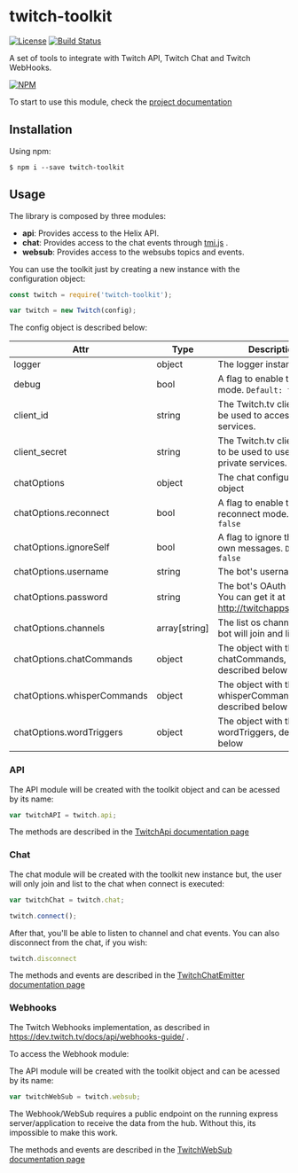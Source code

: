 # twitch-toolkit
[![License](http://img.shields.io/:license-mit-blue.svg?style=flat)](http://doge.mit-license.org)
[![Build Status](https://travis-ci.org/chriteixeira/twitch-toolkit.svg?branch=master)](https://travis-ci.org/chriteixeira/twitch-toolkit)

A set of tools to integrate with Twitch API, Twitch Chat and Twitch WebHooks. 

[![NPM](https://nodei.co/npm/twitch-toolkit.png?downloads=true&downloadRank=true)](https://nodei.co/npm/twitch-toolkit/)

To start to use this module, check the [project documentation](https://chriteixeira.github.io/twitch-toolkit/0.0.6/)

## Installation

Using npm:
```shell
$ npm i --save twitch-toolkit
```

## Usage

The library is composed by three modules:
* **api**: Provides access to the Helix API.
* **chat**: Provides access to the chat events through [tmi.js](https://github.com/tmijs) .
* **websub**: Provides access to the websubs topics and events.

You can use the toolkit just by creating a new instance with the configuration object:

```javascript
const twitch = require('twitch-toolkit');

var twitch = new Twitch(config);
```

The config object is described below:

| Attr          | Type                |  Description    |
| ------------- | ------------------- | --------------- |
| logger        | object            | The logger instance.    |
| debug         | bool             | A flag to enable the debug mode. `Default: false`    |
| client_id     | string              | The Twitch.tv client ID to be used to access the services.    |
| client_secret | string              | The Twitch.tv client secret to be used to use the private services.    |
| chatOptions   | object              | The chat configuration object    |
| chatOptions.reconnect | bool |  A flag to enable the auto-reconnect mode. `Default: false`    |
| chatOptions.ignoreSelf | bool | A flag to ignore the bots own messages. `Default: false`    |
| chatOptions.username | string | The bot's username.    |
| chatOptions.password | string | The bot's OAuth Token. You can get it at http://twitchapps.com/tmi/   |
| chatOptions.channels | array[string]       | The list os channels the bot will join and listen. |
| chatOptions.chatCommands | object | The object with the chatCommands, described below   |
| chatOptions.whisperCommands | object | The object with the whisperCommands, described below   |
| chatOptions.wordTriggers | object | The object with the wordTriggers, described below   |

### API

The API module will be created with the toolkit object and can be acessed by its name:
```javascript
var twitchAPI = twitch.api;
```
The methods are described in the [TwitchApi documentation page](https://chriteixeira.github.io/twitch-toolkit/0.0.6/TwitchApi.html)

### Chat

The chat module will be created with the toolkit new instance but, the user will only join and list to the chat when connect is executed: 

```javascript
var twitchChat = twitch.chat;

twitch.connect();
```

After that, you'll be able to listen to channel and chat events. You can also disconnect from the chat, if you wish:
```javascript
twitch.disconnect
```

The methods and events are described in the [TwitchChatEmitter documentation page](https://chriteixeira.github.io/twitch-toolkit/0.0.6/TwitchChatEmitter.html)


### Webhooks

The Twitch Webhooks implementation, as described in https://dev.twitch.tv/docs/api/webhooks-guide/ .

To access the Webhook module:

The API module will be created with the toolkit object and can be acessed by its name:
```javascript
var twitchWebSub = twitch.websub;
```

The Webhook/WebSub requires a public endpoint on the running express server/application to receive the data from the hub. Without this, its impossible to make this work.

The methods and events are described in the [TwitchWebSub documentation page](https://chriteixeira.github.io/twitch-toolkit/0.0.6/TwitchWebSub.html)
